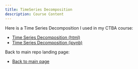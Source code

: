 ```yaml
---
title: TimeSeries Decomposition
description: Course Content
---
```


Here is a Time Series Decomposition I used in my CTBA course:
-  [Time Series Decomposition (html)](./TimeSeriesDecomposition-(3)-1.html)
-  [Time Series Decomposition (ipynb)](./TimeSeriesDecomposition-(3)-1.ipynb)

Back to main repo landing page:
- [Back to main page](https://github.com/sbergstrom-pov/sbergstrom-pov.github.io/blob/main/index.md)
